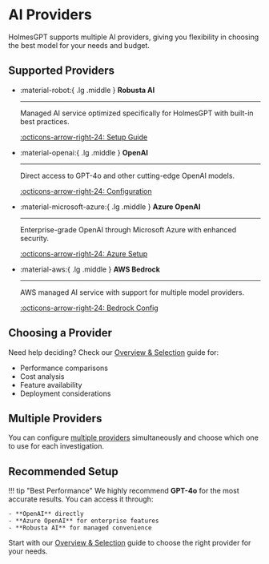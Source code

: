 # AI Providers

HolmesGPT supports multiple AI providers, giving you flexibility in choosing the best model for your needs and budget.

## Supported Providers

<div class="grid cards" markdown>

-   :material-robot:{ .lg .middle } **Robusta AI**

    ---

    Managed AI service optimized specifically for HolmesGPT with built-in best practices.

    [:octicons-arrow-right-24: Setup Guide](robusta-ai.md)

-   :material-openai:{ .lg .middle } **OpenAI**

    ---

    Direct access to GPT-4o and other cutting-edge OpenAI models.

    [:octicons-arrow-right-24: Configuration](openai.md)

-   :material-microsoft-azure:{ .lg .middle } **Azure OpenAI**

    ---

    Enterprise-grade OpenAI through Microsoft Azure with enhanced security.

    [:octicons-arrow-right-24: Azure Setup](azure-openai.md)

-   :material-aws:{ .lg .middle } **AWS Bedrock**

    ---

    AWS managed AI service with support for multiple model providers.

    [:octicons-arrow-right-24: Bedrock Config](aws-bedrock.md)

</div>

## Choosing a Provider

Need help deciding? Check our [Overview & Selection](overview.md) guide for:

- Performance comparisons
- Cost analysis
- Feature availability
- Deployment considerations

## Multiple Providers

You can configure [multiple providers](multiple-providers.md) simultaneously and choose which one to use for each investigation.

## Recommended Setup

!!! tip "Best Performance"
    We highly recommend **GPT-4o** for the most accurate results. You can access it through:
    
    - **OpenAI** directly
    - **Azure OpenAI** for enterprise features
    - **Robusta AI** for managed convenience

Start with our [Overview & Selection](overview.md) guide to choose the right provider for your needs.